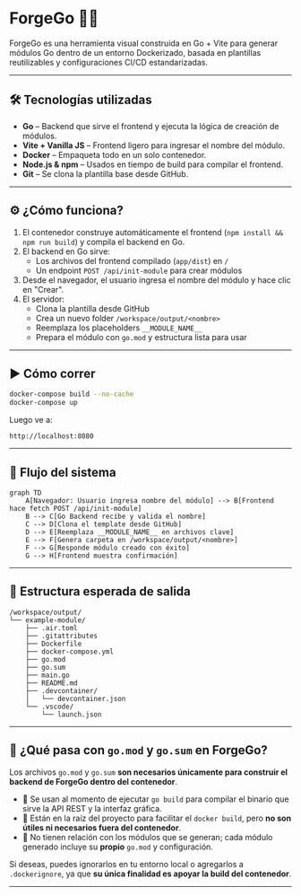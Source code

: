 # ForgeGo 🔧🚀

ForgeGo es una herramienta visual construida en Go + Vite para generar módulos Go dentro de un entorno Dockerizado, basada en plantillas reutilizables y configuraciones CI/CD estandarizadas.

---

## 🛠 Tecnologías utilizadas

- **Go** – Backend que sirve el frontend y ejecuta la lógica de creación de módulos.
- **Vite + Vanilla JS** – Frontend ligero para ingresar el nombre del módulo.
- **Docker** – Empaqueta todo en un solo contenedor.
- **Node.js & npm** – Usados en tiempo de build para compilar el frontend.
- **Git** – Se clona la plantilla base desde GitHub.

---

## ⚙️ ¿Cómo funciona?

1. El contenedor construye automáticamente el frontend (`npm install && npm run build`) y compila el backend en Go.
2. El backend en Go sirve:
   - Los archivos del frontend compilado (`app/dist`) en `/`
   - Un endpoint `POST /api/init-module` para crear módulos
3. Desde el navegador, el usuario ingresa el nombre del módulo y hace clic en "Crear".
4. El servidor:
   - Clona la plantilla desde GitHub
   - Crea un nuevo folder `/workspace/output/<nombre>`
   - Reemplaza los placeholders `__MODULE_NAME__`
   - Prepara el módulo con `go.mod` y estructura lista para usar

---

## ▶️ Cómo correr

```bash
docker-compose build --no-cache
docker-compose up
```

Luego ve a:

```
http://localhost:8080
```

---

## 🧭 Flujo del sistema

```mermaid
graph TD
    A[Navegador: Usuario ingresa nombre del módulo] --> B[Frontend hace fetch POST /api/init-module]
    B --> C[Go Backend recibe y valida el nombre]
    C --> D[Clona el template desde GitHub]
    D --> E[Reemplaza __MODULE_NAME__ en archivos clave]
    E --> F[Genera carpeta en /workspace/output/<nombre>]
    F --> G[Responde módulo creado con éxito]
    G --> H[Frontend muestra confirmación]
```

---

## 📁 Estructura esperada de salida

```
/workspace/output/
└── example-module/
    ├── .air.toml
    ├── .gitattributes
    ├── Dockerfile
    ├── docker-compose.yml
    ├── go.mod
    ├── go.sum
    ├── main.go
    ├── README.md
    ├── .devcontainer/
    │   └── devcontainer.json
    └── .vscode/
        └── launch.json
```

---

## 📌 ¿Qué pasa con `go.mod` y `go.sum` en ForgeGo?

Los archivos `go.mod` y `go.sum` **son necesarios únicamente para construir el backend de ForgeGo dentro del contenedor**.

- 🔧 Se usan al momento de ejecutar `go build` para compilar el binario que sirve la API REST y la interfaz gráfica.
- 🐳 Están en la raíz del proyecto para facilitar el `docker build`, pero **no son útiles ni necesarios fuera del contenedor**.
- 📁 No tienen relación con los módulos que se generan; cada módulo generado incluye su **propio** `go.mod` y configuración.

Si deseas, puedes ignorarlos en tu entorno local o agregarlos a `.dockerignore`, ya que **su única finalidad es apoyar la build del contenedor**.

---